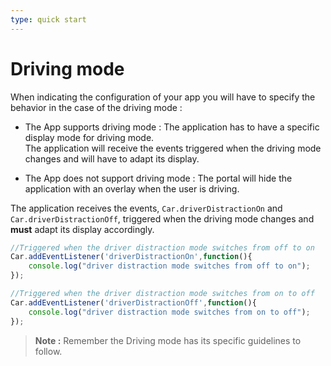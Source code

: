 ```yaml
---
type: quick start
---
```


# Driving mode

When indicating the configuration of your app you will have to specify the behavior in the case of the driving mode :
- The App supports driving mode : The application has to have a specific display mode for driving mode.  
    The application will receive the events triggered when the driving mode changes and will have to adapt its display.

- The App does not support driving mode : The portal will hide the application with an overlay when the user is driving.


The application receives the events, `Car.driverDistractionOn` and `Car.driverDistractionOff`, triggered when the driving mode changes and **must** adapt its display accordingly.

```javascript
//Triggered when the driver distraction mode switches from off to on
Car.addEventListener('driverDistractionOn',function(){
	console.log("driver distraction mode switches from off to on");
});

//Triggered when the driver distraction mode switches from on to off
Car.addEventListener('driverDistractionOff',function(){
	console.log("driver distraction mode switches from on to off");
});
```

> **Note :** Remember the Driving mode has its specific guidelines to follow.